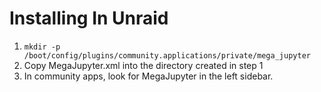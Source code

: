 # Installing In Unraid

1. `mkdir -p /boot/config/plugins/community.applications/private/mega_jupyter`
2. Copy MegaJupyter.xml into the directory created in step 1
3. In community apps, look for MegaJupyter in the left sidebar.